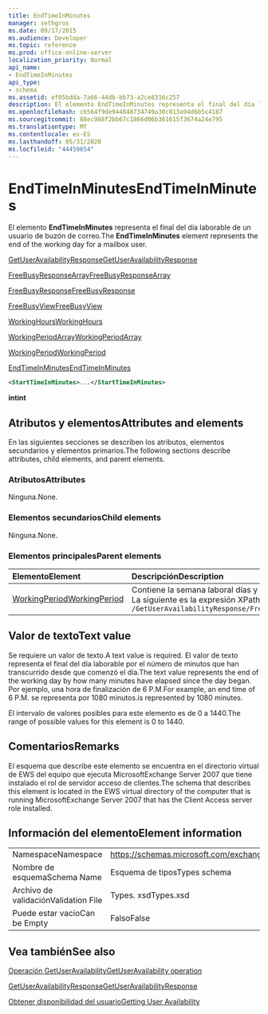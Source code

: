 ```yaml
---
title: EndTimeInMinutes
manager: sethgros
ms.date: 09/17/2015
ms.audience: Developer
ms.topic: reference
ms.prod: office-online-server
localization_priority: Normal
api_name:
- EndTimeInMinutes
api_type:
- schema
ms.assetid: ef05bdda-7a66-44db-bb73-a2ce8316c257
description: El elemento EndTimeInMinutes representa el final del día laborable de un usuario de buzón de correo.
ms.openlocfilehash: cb564f9de944848734749a30c813a94d6b5c4187
ms.sourcegitcommit: 88ec988f2bb67c1866d06b361615f3674a24e795
ms.translationtype: MT
ms.contentlocale: es-ES
ms.lasthandoff: 05/31/2020
ms.locfileid: "44459654"
---
```

# <a name="endtimeinminutes"></a><span data-ttu-id="98326-103">EndTimeInMinutes</span><span class="sxs-lookup"><span data-stu-id="98326-103">EndTimeInMinutes</span></span>

<span data-ttu-id="98326-104">El elemento **EndTimeInMinutes** representa el final del día laborable de un usuario de buzón de correo.</span><span class="sxs-lookup"><span data-stu-id="98326-104">The **EndTimeInMinutes** element represents the end of the working day for a mailbox user.</span></span> 
  
[<span data-ttu-id="98326-105">GetUserAvailabilityResponse</span><span class="sxs-lookup"><span data-stu-id="98326-105">GetUserAvailabilityResponse</span></span>](getuseravailabilityresponse.md)
  
[<span data-ttu-id="98326-106">FreeBusyResponseArray</span><span class="sxs-lookup"><span data-stu-id="98326-106">FreeBusyResponseArray</span></span>](freebusyresponsearray.md)
  
[<span data-ttu-id="98326-107">FreeBusyResponse</span><span class="sxs-lookup"><span data-stu-id="98326-107">FreeBusyResponse</span></span>](freebusyresponse.md)
  
[<span data-ttu-id="98326-108">FreeBusyView</span><span class="sxs-lookup"><span data-stu-id="98326-108">FreeBusyView</span></span>](freebusyview.md)
  
[<span data-ttu-id="98326-109">WorkingHours</span><span class="sxs-lookup"><span data-stu-id="98326-109">WorkingHours</span></span>](workinghours-ex15websvcsotherref.md)
  
[<span data-ttu-id="98326-110">WorkingPeriodArray</span><span class="sxs-lookup"><span data-stu-id="98326-110">WorkingPeriodArray</span></span>](workingperiodarray.md)
  
[<span data-ttu-id="98326-111">WorkingPeriod</span><span class="sxs-lookup"><span data-stu-id="98326-111">WorkingPeriod</span></span>](workingperiod.md)
  
[<span data-ttu-id="98326-112">EndTimeInMinutes</span><span class="sxs-lookup"><span data-stu-id="98326-112">EndTimeInMinutes</span></span>](endtimeinminutes.md)
  
```xml
<StartTimeInMinutes>...</StartTimeInMinutes>
```

 <span data-ttu-id="98326-113">**int**</span><span class="sxs-lookup"><span data-stu-id="98326-113">**int**</span></span>
## <a name="attributes-and-elements"></a><span data-ttu-id="98326-114">Atributos y elementos</span><span class="sxs-lookup"><span data-stu-id="98326-114">Attributes and elements</span></span>

<span data-ttu-id="98326-115">En las siguientes secciones se describen los atributos, elementos secundarios y elementos primarios.</span><span class="sxs-lookup"><span data-stu-id="98326-115">The following sections describe attributes, child elements, and parent elements.</span></span>
  
### <a name="attributes"></a><span data-ttu-id="98326-116">Atributos</span><span class="sxs-lookup"><span data-stu-id="98326-116">Attributes</span></span>

<span data-ttu-id="98326-117">Ninguna.</span><span class="sxs-lookup"><span data-stu-id="98326-117">None.</span></span>
  
### <a name="child-elements"></a><span data-ttu-id="98326-118">Elementos secundarios</span><span class="sxs-lookup"><span data-stu-id="98326-118">Child elements</span></span>

<span data-ttu-id="98326-119">Ninguna.</span><span class="sxs-lookup"><span data-stu-id="98326-119">None.</span></span>
  
### <a name="parent-elements"></a><span data-ttu-id="98326-120">Elementos principales</span><span class="sxs-lookup"><span data-stu-id="98326-120">Parent elements</span></span>

|<span data-ttu-id="98326-121">**Elemento**</span><span class="sxs-lookup"><span data-stu-id="98326-121">**Element**</span></span>|<span data-ttu-id="98326-122">**Descripción**</span><span class="sxs-lookup"><span data-stu-id="98326-122">**Description**</span></span>|
|:-----|:-----|
|[<span data-ttu-id="98326-123">WorkingPeriod</span><span class="sxs-lookup"><span data-stu-id="98326-123">WorkingPeriod</span></span>](workingperiod.md) <br/> |<span data-ttu-id="98326-124">Contiene la semana laboral días y horas del usuario del buzón de correo.</span><span class="sxs-lookup"><span data-stu-id="98326-124">Contains the work week days and hours of the mailbox user.</span></span>  <br/> <span data-ttu-id="98326-125">La siguiente es la expresión XPath a este elemento:</span><span class="sxs-lookup"><span data-stu-id="98326-125">The following is the XPath expression to this element:</span></span>  <br/>  `/GetUserAvailabilityResponse/FreeBusyResponseArray/FreeBusyResponse/FreeBusyView/WorkingHours/WorkingPeriodArray/WorkingPeriod[i]` <br/> |
   
## <a name="text-value"></a><span data-ttu-id="98326-126">Valor de texto</span><span class="sxs-lookup"><span data-stu-id="98326-126">Text value</span></span>

<span data-ttu-id="98326-127">Se requiere un valor de texto.</span><span class="sxs-lookup"><span data-stu-id="98326-127">A text value is required.</span></span> <span data-ttu-id="98326-128">El valor de texto representa el final del día laborable por el número de minutos que han transcurrido desde que comenzó el día.</span><span class="sxs-lookup"><span data-stu-id="98326-128">The text value represents the end of the working day by how many minutes have elapsed since the day began.</span></span> <span data-ttu-id="98326-129">Por ejemplo, una hora de finalización de 6 P.M.</span><span class="sxs-lookup"><span data-stu-id="98326-129">For example, an end time of 6 P.M.</span></span> <span data-ttu-id="98326-130">se representa por 1080 minutos.</span><span class="sxs-lookup"><span data-stu-id="98326-130">is represented by 1080 minutes.</span></span>
  
<span data-ttu-id="98326-131">El intervalo de valores posibles para este elemento es de 0 a 1440.</span><span class="sxs-lookup"><span data-stu-id="98326-131">The range of possible values for this element is 0 to 1440.</span></span>
  
## <a name="remarks"></a><span data-ttu-id="98326-132">Comentarios</span><span class="sxs-lookup"><span data-stu-id="98326-132">Remarks</span></span>

<span data-ttu-id="98326-133">El esquema que describe este elemento se encuentra en el directorio virtual de EWS del equipo que ejecuta MicrosoftExchange Server 2007 que tiene instalado el rol de servidor acceso de clientes.</span><span class="sxs-lookup"><span data-stu-id="98326-133">The schema that describes this element is located in the EWS virtual directory of the computer that is running MicrosoftExchange Server 2007 that has the Client Access server role installed.</span></span>
  
## <a name="element-information"></a><span data-ttu-id="98326-134">Información del elemento</span><span class="sxs-lookup"><span data-stu-id="98326-134">Element information</span></span>

|||
|:-----|:-----|
|<span data-ttu-id="98326-135">Namespace</span><span class="sxs-lookup"><span data-stu-id="98326-135">Namespace</span></span>  <br/> |https://schemas.microsoft.com/exchange/services/2006/types  <br/> |
|<span data-ttu-id="98326-136">Nombre de esquema</span><span class="sxs-lookup"><span data-stu-id="98326-136">Schema Name</span></span>  <br/> |<span data-ttu-id="98326-137">Esquema de tipos</span><span class="sxs-lookup"><span data-stu-id="98326-137">Types schema</span></span>  <br/> |
|<span data-ttu-id="98326-138">Archivo de validación</span><span class="sxs-lookup"><span data-stu-id="98326-138">Validation File</span></span>  <br/> |<span data-ttu-id="98326-139">Types. xsd</span><span class="sxs-lookup"><span data-stu-id="98326-139">Types.xsd</span></span>  <br/> |
|<span data-ttu-id="98326-140">Puede estar vacío</span><span class="sxs-lookup"><span data-stu-id="98326-140">Can be Empty</span></span>  <br/> |<span data-ttu-id="98326-141">Falso</span><span class="sxs-lookup"><span data-stu-id="98326-141">False</span></span>  <br/> |
   
## <a name="see-also"></a><span data-ttu-id="98326-142">Vea también</span><span class="sxs-lookup"><span data-stu-id="98326-142">See also</span></span>



[<span data-ttu-id="98326-143">Operación GetUserAvailability</span><span class="sxs-lookup"><span data-stu-id="98326-143">GetUserAvailability operation</span></span>](getuseravailability-operation.md)
  
[<span data-ttu-id="98326-144">GetUserAvailabilityResponse</span><span class="sxs-lookup"><span data-stu-id="98326-144">GetUserAvailabilityResponse</span></span>](getuseravailabilityresponse.md)


[<span data-ttu-id="98326-145">Obtener disponibilidad del usuario</span><span class="sxs-lookup"><span data-stu-id="98326-145">Getting User Availability</span></span>](https://msdn.microsoft.com/library/d4133fcb-9b0f-4e6b-aadf-a389da83516a%28Office.15%29.aspx)

